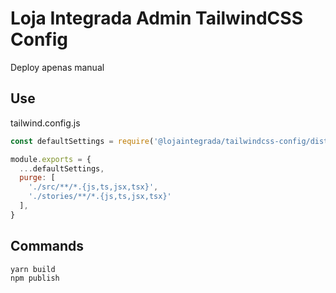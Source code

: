 # Loja Integrada Admin TailwindCSS Config

Deploy apenas manual

## Use

tailwind.config.js

```js
const defaultSettings = require('@lojaintegrada/tailwindcss-config/dist/defaultSettings')

module.exports = {
  ...defaultSettings,
  purge: [
    './src/**/*.{js,ts,jsx,tsx}',
    './stories/**/*.{js,ts,jsx,tsx}'
  ],
}
```

## Commands

```bash
yarn build
npm publish
```
